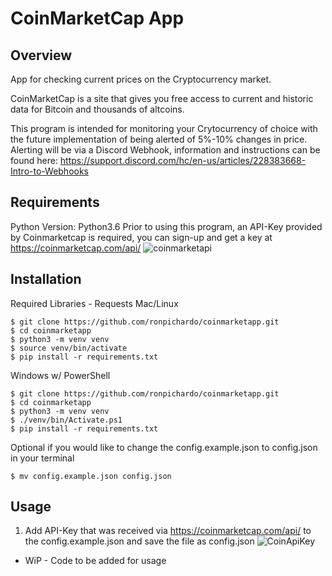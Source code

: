 # CoinMarketCap App

## Overview
App for checking current prices on the Cryptocurrency market.

CoinMarketCap is a site that gives you free access to current and historic data for Bitcoin and thousands of altcoins.

This program is intended for monitoring your Crytocurrency of choice with the future implementation of being alerted of 5%-10% changes in price.
Alerting will be via a Discord Webhook, information and instructions can be found here: https://support.discord.com/hc/en-us/articles/228383668-Intro-to-Webhooks

## Requirements
Python Version: Python3.6
Prior to using this program, an API-Key provided by Coinmarketcap is required, you can sign-up and get a key at https://coinmarketcap.com/api/
![coinmarketapi](https://user-images.githubusercontent.com/63974878/104034189-9025a180-519e-11eb-8ea6-1654946f623f.png)


## Installation
Required Libraries - Requests
Mac/Linux
```shell
$ git clone https://github.com/ronpichardo/coinmarketapp.git
$ cd coinmarketapp
$ python3 -m venv venv
$ source venv/bin/activate
$ pip install -r requirements.txt
```
Windows w/ PowerShell
```shell
$ git clone https://github.com/ronpichardo/coinmarketapp.git
$ cd coinmarketapp
$ python3 -m venv venv
$ ./venv/bin/Activate.ps1
$ pip install -r requirements.txt
```

Optional if you would like to change the config.example.json to config.json in your terminal
```shell
$ mv config.example.json config.json
```

## Usage

1. Add API-Key that was received via https://coinmarketcap.com/api/ to the config.example.json and save the file as config.json
![CoinApiKey](https://user-images.githubusercontent.com/63974878/104036463-6d48bc80-51a1-11eb-81c6-9f4d2deb19bd.png)

* WiP - Code to be added for usage 

